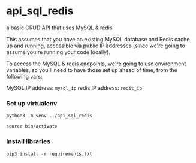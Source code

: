 # api_sql_redis
a basic CRUD API that uses MySQL &amp; redis

This assumes that you have an existing MySQL database and Redis cache up and running, accessible via public IP addresses (since we're going to assume you're running your code locally).

To access the MySQL & redis endpoints, we're going to use environment variables, so you'll need to have those set up ahead of time, from the following vars:

MySQL IP address: `mysql_ip`
redis IP address: `redis_ip`


### Set up virtualenv
`python3 -m venv ../api_sql_redis`

`source bin/activate`

### Install libraries

`pip3 install -r requirements.txt`




